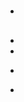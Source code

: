 # 

## 

### 









### 



## 







## 

## 

## 

## 

## 

### 





- 

### 



## 

- 

- 









- []()
- []()

